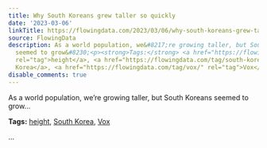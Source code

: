 ```yaml
---
title: Why South Koreans grew taller so quickly
date: '2023-03-06'
linkTitle: https://flowingdata.com/2023/03/06/why-south-koreans-grew-taller-so-quickly/
source: FlowingData
description: As a world population, we&#8217;re growing taller, but South Koreans
  seemed to grow&#8230;<p><strong>Tags:</strong> <a href="https://flowingdata.com/tag/height/"
  rel="tag">height</a>, <a href="https://flowingdata.com/tag/south-korea/" rel="tag">South
  Korea</a>, <a href="https://flowingdata.com/tag/vox/" rel="tag">Vox</a></p> ...
disable_comments: true
---
```

As a world population, we&#8217;re growing taller, but South Koreans seemed to grow&#8230;<p><strong>Tags:</strong> <a href="https://flowingdata.com/tag/height/" rel="tag">height</a>, <a href="https://flowingdata.com/tag/south-korea/" rel="tag">South Korea</a>, <a href="https://flowingdata.com/tag/vox/" rel="tag">Vox</a></p> ...